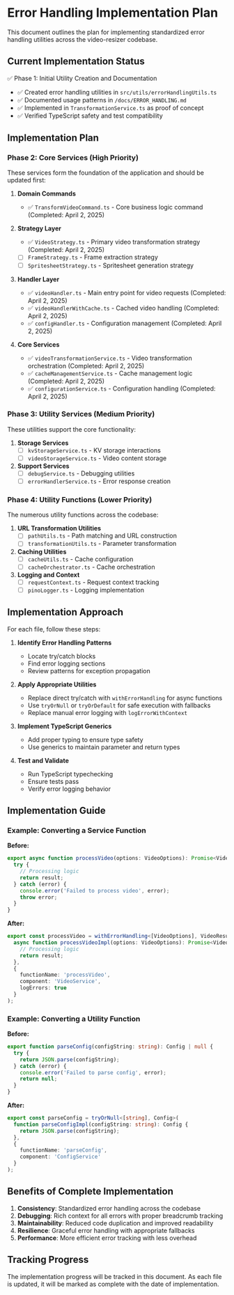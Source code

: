 # Error Handling Implementation Plan

This document outlines the plan for implementing standardized error handling utilities across the video-resizer codebase.

## Current Implementation Status

✅ Phase 1: Initial Utility Creation and Documentation
- ✅ Created error handling utilities in `src/utils/errorHandlingUtils.ts`
- ✅ Documented usage patterns in `/docs/ERROR_HANDLING.md`
- ✅ Implemented in `TransformationService.ts` as proof of concept
- ✅ Verified TypeScript safety and test compatibility

## Implementation Plan

### Phase 2: Core Services (High Priority)

These services form the foundation of the application and should be updated first:

1. **Domain Commands**
   - ✅ `TransformVideoCommand.ts` - Core business logic command (Completed: April 2, 2025)

2. **Strategy Layer**
   - ✅ `VideoStrategy.ts` - Primary video transformation strategy (Completed: April 2, 2025)
   - [ ] `FrameStrategy.ts` - Frame extraction strategy
   - [ ] `SpritesheetStrategy.ts` - Spritesheet generation strategy

3. **Handler Layer**
   - ✅ `videoHandler.ts` - Main entry point for video requests (Completed: April 2, 2025)
   - ✅ `videoHandlerWithCache.ts` - Cached video handling (Completed: April 2, 2025)
   - ✅ `configHandler.ts` - Configuration management (Completed: April 2, 2025)

4. **Core Services**
   - ✅ `videoTransformationService.ts` - Video transformation orchestration (Completed: April 2, 2025)
   - ✅ `cacheManagementService.ts` - Cache management logic (Completed: April 2, 2025)
   - ✅ `configurationService.ts` - Configuration handling (Completed: April 2, 2025)

### Phase 3: Utility Services (Medium Priority)

These utilities support the core functionality:

1. **Storage Services**
   - [ ] `kvStorageService.ts` - KV storage interactions
   - [ ] `videoStorageService.ts` - Video content storage

2. **Support Services**
   - [ ] `debugService.ts` - Debugging utilities
   - [ ] `errorHandlerService.ts` - Error response creation

### Phase 4: Utility Functions (Lower Priority)

The numerous utility functions across the codebase:

1. **URL Transformation Utilities**
   - [ ] `pathUtils.ts` - Path matching and URL construction
   - [ ] `transformationUtils.ts` - Parameter transformation

2. **Caching Utilities**
   - [ ] `cacheUtils.ts` - Cache configuration
   - [ ] `cacheOrchestrator.ts` - Cache orchestration

3. **Logging and Context**
   - [ ] `requestContext.ts` - Request context tracking
   - [ ] `pinoLogger.ts` - Logging implementation

## Implementation Approach

For each file, follow these steps:

1. **Identify Error Handling Patterns**
   - Locate try/catch blocks
   - Find error logging sections
   - Review patterns for exception propagation

2. **Apply Appropriate Utilities**
   - Replace direct try/catch with `withErrorHandling` for async functions
   - Use `tryOrNull` or `tryOrDefault` for safe execution with fallbacks
   - Replace manual error logging with `logErrorWithContext`

3. **Implement TypeScript Generics**
   - Add proper typing to ensure type safety
   - Use generics to maintain parameter and return types

4. **Test and Validate**
   - Run TypeScript typechecking
   - Ensure tests pass
   - Verify error logging behavior

## Implementation Guide

### Example: Converting a Service Function

**Before:**
```typescript
export async function processVideo(options: VideoOptions): Promise<VideoResult> {
  try {
    // Processing logic
    return result;
  } catch (error) {
    console.error('Failed to process video', error);
    throw error;
  }
}
```

**After:**
```typescript
export const processVideo = withErrorHandling<[VideoOptions], VideoResult>(
  async function processVideoImpl(options: VideoOptions): Promise<VideoResult> {
    // Processing logic
    return result;
  },
  {
    functionName: 'processVideo',
    component: 'VideoService',
    logErrors: true
  }
);
```

### Example: Converting a Utility Function

**Before:**
```typescript
export function parseConfig(configString: string): Config | null {
  try {
    return JSON.parse(configString);
  } catch (error) {
    console.error('Failed to parse config', error);
    return null;
  }
}
```

**After:**
```typescript
export const parseConfig = tryOrNull<[string], Config>(
  function parseConfigImpl(configString: string): Config {
    return JSON.parse(configString);
  },
  {
    functionName: 'parseConfig',
    component: 'ConfigService'
  }
);
```

## Benefits of Complete Implementation

1. **Consistency**: Standardized error handling across the codebase
2. **Debugging**: Rich context for all errors with proper breadcrumb tracking
3. **Maintainability**: Reduced code duplication and improved readability
4. **Resilience**: Graceful error handling with appropriate fallbacks
5. **Performance**: More efficient error tracking with less overhead

## Tracking Progress

The implementation progress will be tracked in this document. As each file is updated, it will be marked as complete with the date of implementation.